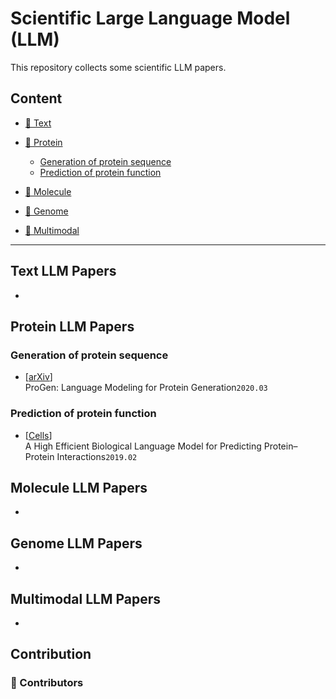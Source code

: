 # Scientific Large Language Model (LLM)

This repository collects some scientific LLM papers.

<!-- >What can **Large Language Models (LLMs)** do for Protein? 

🙌 This repository collects some LLM-based protein papers.

😎 Welcome to recommend missing papers through **`Adding Issues`** or **`Pull Requests`**.  -->

<!-- ## 🔔 News
- **2023-07  We create this repository to maintain a paper list on *Large Language Models* appiled in *Protein*.**

*Todo:*
1. - [ ] `Fine-grained classification of papers`
2. - [ ] `Update paper project / code` -->

## Content
- [🧬 Text](#Protein-LLM-Papers)

- [🧬 Protein](#Protein-LLM-Papers)
  - [Generation of protein sequence](#generation-of-protein-sequence)
  - [Prediction of protein function](#prediction-of-protein-function)

- [🧬 Molecule](#Molecule-LLM-Papers)

- [🧬 Genome](#Genome-LLM-Papers)

- [🧬 Multimodal](#Multimodal-LLM-Papers)

---

## Text LLM Papers
- 

## Protein LLM Papers
###  Generation of protein sequence
- \[[arXiv](https://doi.org/10.48550/arXiv.2004.03497)\]  
  ProGen: Language Modeling for Protein Generation`2020.03`

###  Prediction of protein function
- \[[Cells](https://doi.org/10.3390/cells8020122)\]  
  A High Efficient Biological Language Model for Predicting Protein–Protein Interactions`2019.02`


## Molecule LLM Papers
- 

## Genome LLM Papers
- 

## Multimodal LLM Papers
- 

## Contribution
### 👥 Contributors

<!-- ### 🎉 Contributing ( welcome ! )

- ✨ Add a new paper or update an existing Protein-related LLM paper.
- 🧐 Use the same format as existing entries to describe the work.
- 😄 A very brief explanation why you think a paper should be added or updated is recommended (Not Neccessary) via **`Adding Issues`** or **`Pull Requests`**.

**Don't worry if you put something wrong, they will be fixed for you. Just feel free to contribute and promote your awesome work here! 🤩 We'll get back to you in time ~ 😉** -->


